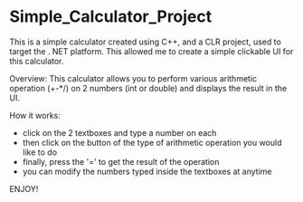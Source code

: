 # Simple_Calculator_Project
This is a simple calculator created using C++, and a CLR project, used to target the . NET platform. This allowed me to create a simple clickable UI for this calculator. 


Overview:
 This calculator allows you to perform various arithmetic operation (+-*/) on 2 numbers (int or double) and displays the result in the UI.
 
 How it works:
 - click on the 2 textboxes and type a number on each
 - then click on the button of the type of arithmetic operation you would like to do
 - finally, press the '=' to get the result of the operation
 - you can modify the numbers typed inside the textboxes at anytime


ENJOY!
